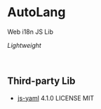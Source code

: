 # AutoLang
Web i18n JS Lib

_Lightweight_

 
## Third-party Lib
   
- [js-yaml](https://github.com/nodeca/js-yaml) 4.1.0
  LICENSE MIT